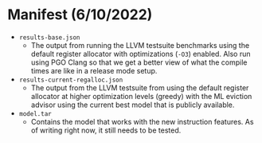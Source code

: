 # Manifest (6/10/2022)

* `results-base.json`
  * The output from running the LLVM testsuite benchmarks using the
  default register allocator with optimizations (`-O3`) enabled. Also
  run using PGO Clang so that we get a better view of what the compile
  times are like in a release mode setup.
* `results-current-regalloc.json`
  * The output from the LLVM testsuite from using the default
  register allocator at higher optimization levels (greedy) with
  the ML eviction advisor using the current best model that is
  publicly available.
* `model.tar`
  * Contains the model that works with the new instruction features. As
  of writing right now, it still needs to be tested.